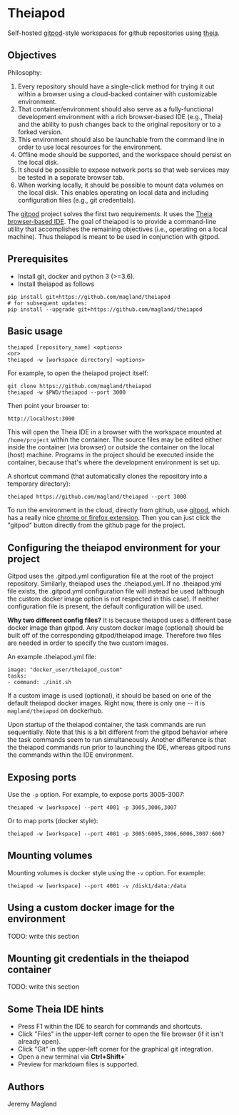 # Theiapod

Self-hosted [gitpod](https://gitpod.io/)-style workspaces for github repositories using [theia](https://www.theia-ide.org/).

## Objectives

Philosophy:

1. Every repository should have a single-click method for trying it out within a browser using a cloud-backed container with customizable environment.
2. That container/environment should also serve as a fully-functional development environment with a rich browser-based IDE (e.g., Theia) and the ability to push changes back to the original repository or to a forked version.
3. This environment should also be launchable from the command line in order to use local resources for the environment.
4. Offline mode should be supported, and the workspace should persist on the local disk.
5. It should be possible to expose network ports so that web services may be tested in a separate browser tab.
6. When working locally, it should be possible to mount data volumes on the local disk. This enables operating on local data and including configuration files (e.g., git credentials).

The [gitpod](https://gitpod.io/) project solves the first two requirements. It uses the [Theia browser-based IDE](https://www.theia-ide.org/). The goal of theiapod is to provide a command-line utility that accomplishes the remaining objectives (i.e., operating on a local machine). Thus theiapod is meant to be used in conjunction with gitpod.

## Prerequisites

* Install git, docker and python 3 (>=3.6).
* Install theiapod as follows

```
pip install git+https://github.com/magland/theiapod
# for subsequent updates:
pip install --upgrade git+https://github.com/magland/theiapod
```

## Basic usage

```
theiapod [repository_name] <options>
<or>
theiapod -w [workspace directory] <options>
```

For example, to open the theiapod project itself:
```
git clone https://github.com/magland/theiapod
theiapod -w $PWD/theiapod --port 3000
```

Then point your browser to:

```
http://localhost:3000
```

This will open the Theia IDE in a browser with the workspace mounted at `/home/project` within the container. The source files may be edited either inside the container (via browser) or outside the container on the local (host) machine. Programs in the project should be executed inside the container, because that's where the development environment is set up.

A shortcut command (that automatically clones the repository into a temporary directory):

```
theiapod https://github.com/magland/theiapod --port 3000
```

To run the environment in the cloud, directly from github, use [gitpod](https://gitpod.io/workspaces/), which has a really nice [chrome or firefox extension](https://docs.gitpod.io/20_Browser_Extension.html). Then you can just click the "gitpod" button directly from the github page for the project.

## Configuring the theiapod environment for your project

Gitpod uses the .gitpod.yml configuration file at the root of the project repository. Similarly, theiapod uses the .theiapod.yml. If no .theiapod.yml file exists, the .gitpod.yml configuration file will instead be used (although the custom docker image option is not respected in this case). If neither configuration file is present, the default configuration will be used.

**Why two different config files?** It is because theiapod uses a different base docker image than gitpod. Any custom docker image (optional) should be built off of the corresponding gitpod/theiapod image. Therefore two files are needed in order to specify the two custom images.

An example .theiapod.yml file:

```
image: "docker_user/theiapod_custom"
tasks:
- command: ./init.sh
```

If a custom image is used (optional), it should be based on one of the default theiapod docker images. Right now, there is only one -- it is `magland/theiapod` on dockerhub.

Upon startup of the theiapod container, the task commands are run sequentially. Note that this is a bit different from the gitpod behavior where the task commands seem to run simultaneously. Another difference is that the theiapod commands run prior to launching the IDE, whereas gitpod runs the commands within the IDE environment.

## Exposing ports

Use the `-p` option. For example, to expose ports 3005-3007:

```
theiapod -w [workspace] --port 4001 -p 3005,3006,3007
```

Or to map ports (docker style):

```
theiapod -w [workspace] --port 4001 -p 3005:6005,3006,6006,3007:6007
```

## Mounting volumes

Mounting volumes is docker style using the `-v` option. For example:

```
theiapod -w [workspace] --port 4001 -v /disk1/data:/data
```

## Using a custom docker image for the environment

TODO: write this section

## Mounting git credentials in the theiapod container

TODO: write this section


## Some Theia IDE hints

* Press F1 within the IDE to search for commands and shortcuts.
* Click "Files" in the upper-left corner to open the file browser (if it isn't already open).
* Click "Git" in the upper-left corner for the graphical git integration.
* Open a new terminal via **Ctrl+Shift+`**
* Preview for markdown files is supported.

## Authors

Jeremy Magland